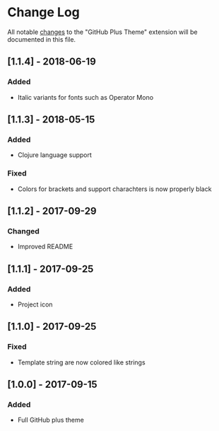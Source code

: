 # Change Log
All notable [changes](http://keepachangelog.com) to the "GitHub Plus Theme" extension will be documented in this file.

## [1.1.4] - 2018-06-19
### Added
- Italic variants for fonts such as Operator Mono

## [1.1.3] - 2018-05-15
### Added
- Clojure language support
### Fixed
- Colors for brackets and support charachters is now properly black

## [1.1.2] - 2017-09-29
### Changed
- Improved README

## [1.1.1] - 2017-09-25
### Added
- Project icon

## [1.1.0] - 2017-09-25
### Fixed
- Template string are now colored like strings

## [1.0.0] - 2017-09-15
### Added
- Full GitHub plus theme

